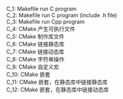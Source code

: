 C_1: Makefile run C program  
C_2: Makefile run C program (include .h file)  
C_3: Makefile run Cpp program  
C_4: CMake 产生可执行文件  
C_5: CMake 制作库文件  
C_6: CMake 链接静态库  
C_7: CMake 链接动态库  
C_8: CMake 字符串操作  
C_9: CMake 自定义宏  
C_10: CMake 嵌套  
C_11: CMake 嵌套，在静态库中链接静态库  
C_12: CMake 嵌套，在静态库中链接动态库  
